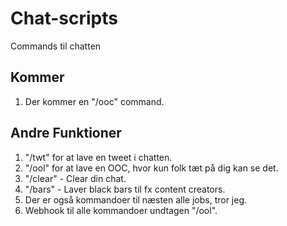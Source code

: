 # Chat-scripts

Commands til chatten

## Kommer

1. Der kommer en "/ooc" command.

## Andre Funktioner

1. "/twt" for at lave en tweet i chatten.
2. "/ool" for at lave en OOC, hvor kun folk tæt på dig kan se det.
3. "/clear" - Clear din chat.
4. "/bars" - Laver black bars til fx content creators.
5. Der er også kommandoer til næsten alle jobs, tror jeg.
6. Webhook til alle kommandoer undtagen "/ool".
